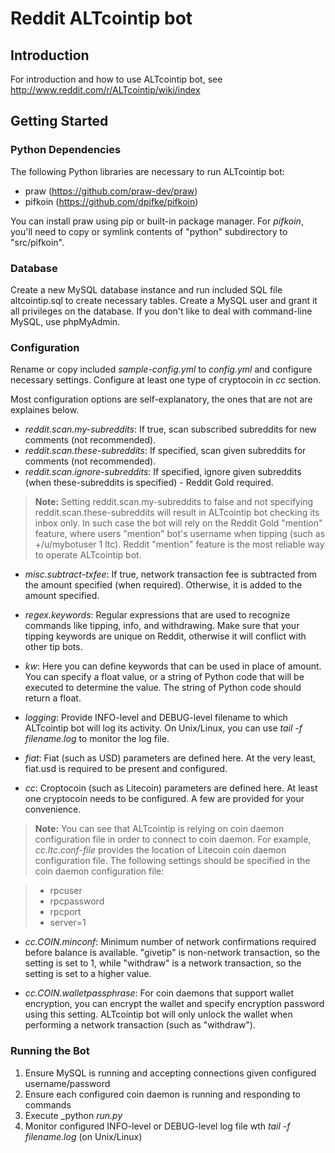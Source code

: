 # Reddit ALTcointip bot

## Introduction

For introduction and how to use ALTcointip bot, see http://www.reddit.com/r/ALTcointip/wiki/index

## Getting Started

### Python Dependencies

The following Python libraries are necessary to run ALTcointip bot:

* praw (https://github.com/praw-dev/praw)
* pifkoin (https://github.com/dpifke/pifkoin)

You can install praw using pip or built-in package manager. For _pifkoin_, you'll need to copy or symlink contents of "python" subdirectory to "src/pifkoin".

### Database

Create a new MySQL database instance and run included SQL file altcointip.sql to create necessary tables. Create a MySQL user and grant it all privileges on the database. If you don't like to deal with command-line MySQL, use phpMyAdmin.

### Configuration

Rename or copy included _sample-config.yml_ to _config.yml_ and configure necessary settings. Configure at least one type of cryptocoin in _cc_ section.

Most configuration options are self-explanatory, the ones that are not are explaines below.

* _reddit.scan.my-subreddits_: If true, scan subscribed subreddits for new comments (not recommended).
* _reddit.scan.these-subreddits_: If specified, scan given subreddits for comments (not recommended).
* _reddit.scan.ignore-subreddits_: If specified, ignore given subreddits (when these-subreddits is specified) - Reddit Gold required.

>__Note:__ Setting reddit.scan.my-subreddits to false and not specifying reddit.scan.these-subreddits will result in ALTcointip bot checking its inbox only. In such case the bot will rely on the Reddit Gold "mention" feature, where users "mention" bot's username when tipping (such as +/u/mybotuser 1 ltc). Reddit "mention" feature is the most reliable way to operate ALTcointip bot.

* _misc.subtract-txfee_: If true, network transaction fee is subtracted from the amount specified (when required). Otherwise, it is added to the amount specified.

* _regex.keywords_: Regular expressions that are used to recognize commands like tipping, info, and withdrawing. Make sure that your tipping keywords are unique on Reddit, otherwise it will conflict with other tip bots.

* _kw_: Here you can define keywords that can be used in place of amount. You can specify a float value, or a string of Python code that will be executed to determine the value. The string of Python code should return a float.

* _logging_: Provide INFO-level and DEBUG-level filename to which ALTcointip bot will log its activity. On Unix/Linux, you can use _tail -f filename.log_ to monitor the log file.

* _fiat_: Fiat (such as USD) parameters are defined here. At the very least, fiat.usd is required to be present and configured.

* _cc_: Croptocoin (such as Litecoin) parameters are defined here. At least one cryptocoin needs to be configured. A few are provided for your convenience.

>__Note:__ You can see that ALTcointip is relying on coin daemon configuration file in order to connect to coin daemon. For example, _cc.ltc.conf-file_ provides the location of Litecoin coin daemon configuration file. The following settings should be specified in the coin daemon configuration file:

>* rpcuser
>* rpcpassword
>* rpcport
>* server=1

* _cc.COIN.minconf_: Minimum number of network confirmations required before balance is available. "givetip" is non-network transaction, so the setting is set to 1, while "withdraw" is a network transaction, so the setting is set to a higher value.

* _cc.COIN.walletpassphrase_: For coin daemons that support wallet encryption, you can encrypt the wallet and specify encryption password using this setting. ALTcointip bot will only unlock the wallet when performing a network transaction (such as "withdraw").

### Running the Bot

1. Ensure MySQL is running and accepting connections given configured username/password
1. Ensure each configured coin daemon is running and responding to commands
1. Execute _python _run.py_
1. Monitor configured INFO-level or DEBUG-level log file wth _tail -f filename.log_ (on Unix/Linux)

